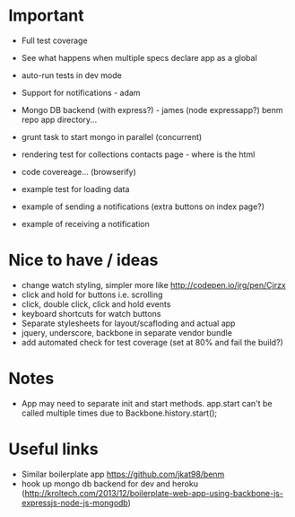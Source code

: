 # Important

- Full test coverage
- See what happens when multiple specs declare app as a global

- auto-run tests in dev mode

- Support for notifications - adam

- Mongo DB backend (with express?) - james (node expressapp?) benm repo app directory...
- grunt task to start mongo in parallel (concurrent)
- rendering test for collections contacts page - where is the html

- code covereage... (browserify)

- example test for loading data
- example of sending a notifications (extra buttons on index page?)
- example of receiving a notification


# Nice to have / ideas
- change watch styling, simpler more like http://codepen.io/jrg/pen/Cjrzx
- click and hold for buttons i.e. scrolling
- click, double click, click and hold events
- keyboard shortcuts for watch buttons
- Separate stylesheets for layout/scafloding and actual app
- jquery, underscore, backbone in separate vendor bundle
- add automated check for test coverage (set at 80% and fail the build?)

# Notes
- App may need to separate init and start methods. app.start can't be called multiple times due to Backbone.history.start();


# Useful links
- Similar boilerplate app https://github.com/jkat98/benm
- hook up mongo db backend for dev and heroku (http://kroltech.com/2013/12/boilerplate-web-app-using-backbone-js-expressjs-node-js-mongodb)
